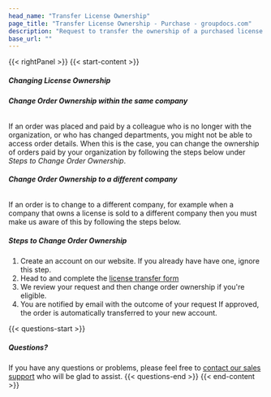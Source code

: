 ```yaml
---
head_name: "Transfer License Ownership"
page_title: "Transfer License Ownership - Purchase - groupdocs.com"
description: "Request to transfer the ownership of a purchased license within a company or to a different company."
base_url: ""
---
```

{{< rightPanel >}}
{{< start-content >}} 
##### **Changing License Ownership**

###### **Change Order Ownership within the same company**
If an order was placed and paid by a colleague who is no longer with the organization, or who has changed departments, you might not be able to access order details. When this is the case, you can change the ownership of orders paid by your organization by following the steps below under _Steps to Change Order Ownership_.  

###### **Change Order Ownership to a different company**
If an order is to change to a different company, for example when a company that owns a license is sold to a different company then you must make us aware of this by following the steps below.  

##### **Steps to Change Order Ownership**
1. Create an account on our website.
If you already have have one, ignore this step.
2. Head to and complete the [license transfer form](https://purchase.groupdocs.com/)
3. We review your request and then change order ownership if you're eligible.
4. You are notified by email with the outcome of your request 
If approved, the order is automatically transferred to your new account.  

{{< questions-start >}}
##### **Questions?**
If you have any questions or problems, please feel free to [contact our sales support](https://about.groupdocs.com/contact/) who will be glad to assist.
{{< questions-end >}}
{{< end-content >}}